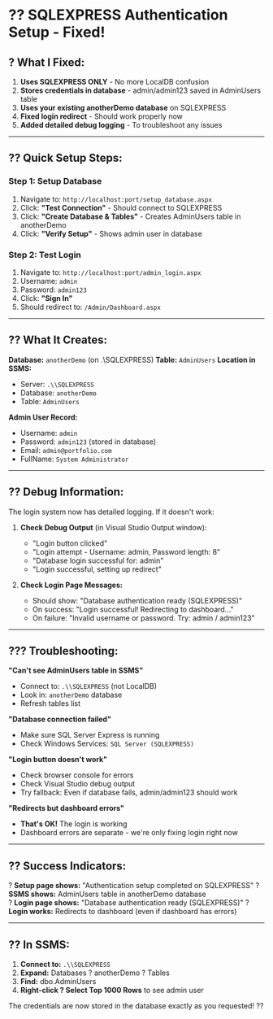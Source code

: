 # ?? SQLEXPRESS Authentication Setup - Fixed!

## ? What I Fixed:

1. **Uses SQLEXPRESS ONLY** - No more LocalDB confusion
2. **Stores credentials in database** - admin/admin123 saved in AdminUsers table
3. **Uses your existing anotherDemo database** on SQLEXPRESS
4. **Fixed login redirect** - Should work properly now
5. **Added detailed debug logging** - To troubleshoot any issues

---

## ?? Quick Setup Steps:

### Step 1: Setup Database
1. Navigate to: `http://localhost:port/setup_database.aspx`
2. Click: **"Test Connection"** - Should connect to SQLEXPRESS
3. Click: **"Create Database & Tables"** - Creates AdminUsers table in anotherDemo
4. Click: **"Verify Setup"** - Shows admin user in database

### Step 2: Test Login
1. Navigate to: `http://localhost:port/admin_login.aspx`
2. Username: `admin`
3. Password: `admin123`
4. Click: **"Sign In"**
5. Should redirect to: `/Admin/Dashboard.aspx`

---

## ?? What It Creates:

**Database:** `anotherDemo` (on .\\SQLEXPRESS)
**Table:** `AdminUsers`
**Location in SSMS:** 
- Server: `.\\SQLEXPRESS` 
- Database: `anotherDemo`
- Table: `AdminUsers`

**Admin User Record:**
- Username: `admin`
- Password: `admin123` (stored in database)
- Email: `admin@portfolio.com`
- FullName: `System Administrator`

---

## ?? Debug Information:

The login system now has detailed logging. If it doesn't work:

1. **Check Debug Output** (in Visual Studio Output window):
   - "Login button clicked"
   - "Login attempt - Username: admin, Password length: 8"
   - "Database login successful for: admin"
   - "Login successful, setting up redirect"

2. **Check Login Page Messages:**
   - Should show: "Database authentication ready (SQLEXPRESS)"
   - On success: "Login successful! Redirecting to dashboard..."
   - On failure: "Invalid username or password. Try: admin / admin123"

---

## ??? Troubleshooting:

**"Can't see AdminUsers table in SSMS"**
- Connect to: `.\\SQLEXPRESS` (not LocalDB)
- Look in: `anotherDemo` database
- Refresh tables list

**"Database connection failed"**
- Make sure SQL Server Express is running
- Check Windows Services: `SQL Server (SQLEXPRESS)`

**"Login button doesn't work"**
- Check browser console for errors
- Check Visual Studio debug output
- Try fallback: Even if database fails, admin/admin123 should work

**"Redirects but dashboard errors"**
- **That's OK!** The login is working
- Dashboard errors are separate - we're only fixing login right now

---

## ?? Success Indicators:

? **Setup page shows:** "Authentication setup completed on SQLEXPRESS"
? **SSMS shows:** AdminUsers table in anotherDemo database  
? **Login page shows:** "Database authentication ready (SQLEXPRESS)"
? **Login works:** Redirects to dashboard (even if dashboard has errors)

---

## ?? In SSMS:

1. **Connect to:** `.\\SQLEXPRESS`
2. **Expand:** Databases ? anotherDemo ? Tables
3. **Find:** dbo.AdminUsers
4. **Right-click ? Select Top 1000 Rows** to see admin user

The credentials are now stored in the database exactly as you requested! ??